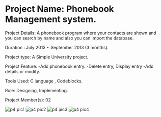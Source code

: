 # Project  Name: Phonebook Management system.

Project Details: A phonebook program where your contacts are shown and you can search by name and also you can import the database.

Duration : July 2013 ~ September 2013 (3 months).

Project type: A Simple University project.

Project  Feature: 
-Add phonebook entry.
-Delete entry, Display entry
-Add details or modify.

Tools Used: C language , Codeblocks.

Role: Designing, Implementing.

Project Member(s): 02

![p4 pic1](https://user-images.githubusercontent.com/13907747/42887228-440087b6-8ac7-11e8-9122-21867219507d.jpg)
![p4 pic2](https://user-images.githubusercontent.com/13907747/42887229-4442e610-8ac7-11e8-86eb-7b66889a4326.jpg)
![p4 pic3](https://user-images.githubusercontent.com/13907747/42887222-4373cc18-8ac7-11e8-9215-94487b570c64.jpg)
![p4 pic4](https://user-images.githubusercontent.com/13907747/42887226-43baec56-8ac7-11e8-9213-172072c6b230.jpg)
